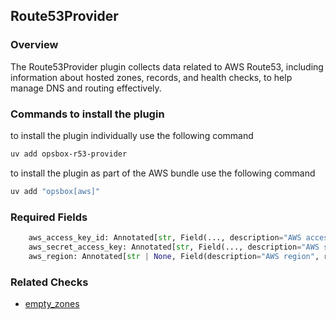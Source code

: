## Route53Provider

### Overview
The Route53Provider plugin collects data related to AWS Route53, including information about hosted zones, records, and health checks, to help manage DNS and routing effectively.

### Commands to install the plugin
to install the plugin individually use the following command
```bash
uv add opsbox-r53-provider
```
to install the plugin as part of the AWS bundle use the following command
```bash
uv add "opsbox[aws]"
```
### Required Fields
```python
    aws_access_key_id: Annotated[str, Field(..., description="AWS access key ID", required=True)]
    aws_secret_access_key: Annotated[str, Field(..., description="AWS secret access key", required=True)]
    aws_region: Annotated[str | None, Field(description="AWS region", required=False, default=None)]
```

### Related Checks
- [empty_zones](#empty_zones)


